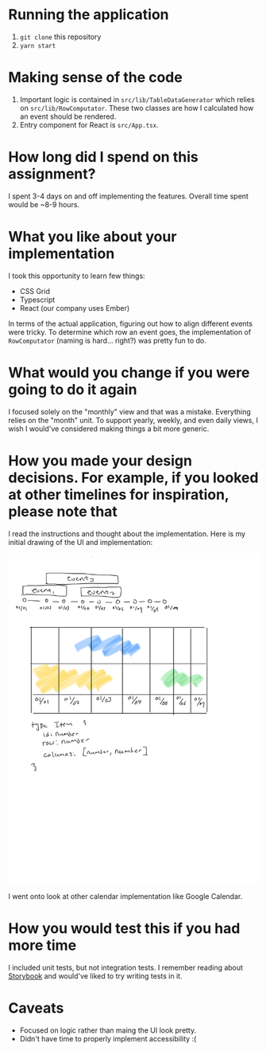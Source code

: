 # Running the application

1. `git clone` this repository
2. `yarn start`

# Making sense of the code

1. Important logic is contained in `src/lib/TableDataGenerator` which relies on
   `src/lib/RowComputator`. These two classes are how I calculated how an event
   should be rendered.
2. Entry component for React is `src/App.tsx`.

# How long did I spend on this assignment?

I spent 3-4 days on and off implementing the features. Overall time spent would be ~8-9 hours.

# What you like about your implementation

I took this opportunity to learn few things:

- CSS Grid
- Typescript
- React (our company uses Ember)

In terms of the actual application, figuring out how to align different events
were tricky. To determine which row an event goes, the implementation of
`RowComputator` (naming is hard... right?) was pretty fun to do.

# What would you change if you were going to do it again

I focused solely on the "monthly" view and that was a mistake. Everything relies
on the "month" unit. To support yearly, weekly, and even daily views, I wish I
would've considered making things a bit more generic.

# How you made your design decisions. For example, if you looked at other timelines for inspiration, please note that

I read the instructions and thought about the implementation. Here is my initial
drawing of the UI and implementation:

![Initial Drawing](./initial.png)

I went onto look at other calendar implementation like Google Calendar.


# How you would test this if you had more time

I included unit tests, but not integration tests. I remember reading about
[Storybook](https://storybook.js.org/) and would've liked to try writing tests
in it.


# Caveats

- Focused on logic rather than maing the UI look pretty.
- Didn't have time to properly implement accessibility :(
